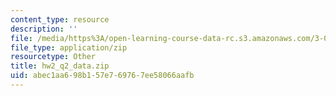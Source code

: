 ```yaml
---
content_type: resource
description: ''
file: /media/https%3A/open-learning-course-data-rc.s3.amazonaws.com/3-052-nanomechanics-of-materials-and-biomaterials-spring-2007/abec1aa698b157e769767ee58066aafb_hw2_q2_data.zip
file_type: application/zip
resourcetype: Other
title: hw2_q2_data.zip
uid: abec1aa6-98b1-57e7-6976-7ee58066aafb
---
```

